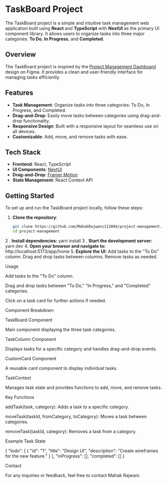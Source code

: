 # TaskBoard Project
The TaskBoard project is a simple and intuitive task management web application built using **React** and **TypeScript** with **NextUI** as the primary UI component library. It allows users to organize tasks into three major categories: **To Do**, **In Progress**, and **Completed**.

## Overview

The TaskBoard project is inspired by the [Project Management Dashboard](https://www.figma.com/design/JKf79kTq3XSY2Bg8ZppEXG/Project-Management-Dashboard-(Community)?node-id=0-1&p=f&t=0UK5V8L1kpAj9lsu-0) design on Figma. It provides a clean and user-friendly interface for managing tasks efficiently.

## Features

- **Task Management**: Organize tasks into three categories: To Do, In Progress, and Completed.
- **Drag-and-Drop**: Easily move tasks between categories using drag-and-drop functionality.
- **Responsive Design**: Built with a responsive layout for seamless use on all devices.
- **Customizable**: Add, move, and remove tasks with ease.

## Tech Stack

- **Frontend**: React, TypeScript
- **UI Components**: [NextUI](https://nextui.org/)
- **Drag-and-Drop**: [Framer Motion](https://www.framer.com/motion/)
- **State Management**: React Context API


## Getting Started

To set up and run the TaskBoard project locally, follow these steps:

1. **Clone the repository**:
   ```bash
   git clone https://github.com/MahakRajwani112004/project-management.git
   cd project-management
2 . **Install dependencies:**
    yarn install
3 . **Start the development server:**
    yarn dev
4. **Open your browser and navigate to:**
   http://localhost:5173/app/home
5. **Explore the UI:**
    Add tasks to the "To Do" column.
    Drag and drop tasks between columns.
    Remove tasks as needed.

Usage

Add tasks to the "To Do" column.

Drag and drop tasks between "To Do," "In Progress," and "Completed" categories.

Click on a task card for further actions if needed.

Component Breakdown

TaskBoard Component

Main component displaying the three task categories.

TaskColumn Component

Displays tasks for a specific category and handles drag-and-drop events.

CustomCard Component

A reusable card component to display individual tasks.

TaskContext

Manages task state and provides functions to add, move, and remove tasks.

Key Functions

addTask(task, category): Adds a task to a specific category.

moveTask(taskId, fromCategory, toCategory): Moves a task between categories.

removeTask(taskId, category): Removes a task from a category.

Example Task State

{
  "todo": [
    { "id": "1", "title": "Design UI", "description": "Create wireframes for the new feature." }
  ],
  "inProgress": [],
  "completed": []
}




Contact

For any inquiries or feedback, feel free to contact Mahak Rajwani.

